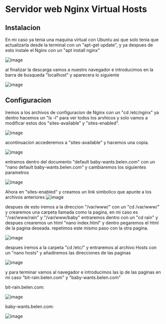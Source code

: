 # Servidor web Nginx Virtual Hosts

## Instalacion

En mi caso ya tenia una maquina virtual con Ubuntu asi que solo tenia que actualizarla desde la terminal con un "apt-get update", y ya despues de esto instale el Nginx con un "apt install nginx" 

![image](https://user-images.githubusercontent.com/91567318/166507484-1ee25cce-5160-4d03-98ac-7d0cd370e324.png)

al finalizar la descarga vamos a nuestro navegador e introducimos en la barra de busqueda "localhost" y aparecera lo siguiente

![image](https://user-images.githubusercontent.com/91567318/166507626-33f67d6c-e940-4be7-a47d-32c973742933.png)

## Configuracion
Iremos a los archivos de configuracion de Nginx con un "cd /etc/nginx" ya dentro hacemos un "ls -l" para ver todos los arvhicos y solo vamos a modificar estos dos "sites-available" y "sites-enabled".

![image](https://user-images.githubusercontent.com/91567318/166508431-16ceb5a3-3d31-4da9-adc1-d72092d19a2f.png)

acontinuacion accederemos a "sites-available" y hacemos una copia.

![image](https://user-images.githubusercontent.com/91567318/166511125-5f8533d4-efd6-4fc9-a3f3-e66bbdf48ea8.png)

entramos dentro del documento "default baby-wants.belen.com" con un "nano default baby-wants.belen.com" y cambiaremos los siguientes parametros

![image](https://user-images.githubusercontent.com/91567318/166515526-b9f7d1ea-1a74-466e-93c0-ee157295a1ba.png)

Ahora en "sites-enabled" y creamos un link simbolico que apunte a los archivos anteriores
![image](https://user-images.githubusercontent.com/91567318/166516511-81179bf9-f146-47ee-aa99-349dec8316a2.png)

despues de esto iremos a la direccion "/var/www/" con un "cd /var/www/" y crearemos una carpeta llamada como la pagina, en mi caso es "/var/www/rain" y "/var/www/baby" entraremos dentro con un "cd rain" y despues crearemos un html "nano index.html" y dentro pegaremos el html de la pagina deseada. repetimos este mismo paso con la otra pagina.

![image](https://user-images.githubusercontent.com/91567318/166521551-67fda290-5f54-4dfa-96fa-3bde19813288.png)
 
 despues iremos a la carpeta "cd /etc/" y entraremos al archivo Hosts con un "nano hosts" y añadiremos las direcciones de las paginas

![image](https://user-images.githubusercontent.com/91567318/166519230-6cc90b7a-ad4e-489f-9516-0a6de72bb1ee.png)

y para terminar vamos al navegador e introducimos las ip de las paginas en mi caso "bit-rain.belen.com" y "baby-wants.belen.com"

bit-rain.belen.com:

![image](https://user-images.githubusercontent.com/91567318/166521622-28fa5f5f-3ea4-4c3d-8f47-c83553029027.png)

baby-wants.belen.com:

![image](https://user-images.githubusercontent.com/91567318/166521672-f2686f57-acf5-4cef-86ad-575f6e39d779.png)

